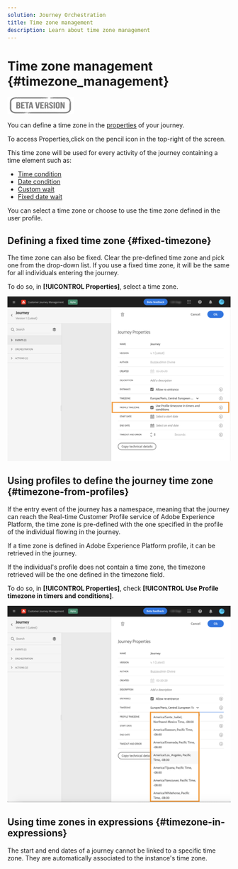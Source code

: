 ```yaml
---
solution: Journey Orchestration
title: Time zone management
description: Learn about time zone management
---
```

# Time zone management {#timezone_management}

![](../assets/do-not-localize/badge.png)

You can define a time zone in the [properties](../building-journeys/journey-gs.md#change-properties) of your journey.

To access Properties,click on the pencil icon in the top-right of the screen.

This time zone will be used for every activity of the journey containing a time element such as:

* [Time condition](../building-journeys/condition-activity.md#time_condition)
* [Date condition](../building-journeys/condition-activity.md#date_condition)
* [Custom wait](../building-journeys/wait-activity.md#custom)
* [Fixed date wait](../building-journeys/wait-activity.md#fixed_date)

You can select a time zone or choose to use the time zone defined in the user profile.

## Defining a fixed time zone {#fixed-timezone}

The time zone can also be fixed. Clear the pre-defined time zone and pick one from the drop-down list. If you use a fixed time zone, it will be the same for all individuals entering the journey.

To do so, in **[!UICONTROL Properties]**, select a time zone. 

![](../assets/journey73.png)

## Using profiles to define the journey time zone {#timezone-from-profiles}

If the entry event of the journey has a namespace, meaning that the journey can reach the Real-time Customer Profile service of Adobe Experience Platform, the time zone is pre-defined with the one specified in the profile of the individual flowing in the journey.

If a time zone is defined in Adobe Experience Platform profile, it can be retrieved in the journey.

If the individual's profile does not contain a time zone, the timezone retrieved will be the one defined in the timezone field.

To do so, in **[!UICONTROL Properties]**, check **[!UICONTROL Use Profile timezone in timers and conditions]**.

![](../assets/journey72.png)

## Using time zones in expressions {#timezone-in-expressions}

The start and end dates of a journey cannot be linked to a specific time zone. They are automatically associated to the instance's time zone.
